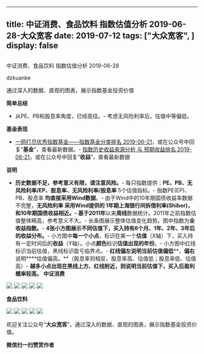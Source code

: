 
---
title:   中证消费、食品饮料 指数估值分析 2019-06-28-大众宽客
date: 2019-07-12
tags: ["大众宽客", ]
display: false
---


## 



中证消费、食品饮料 指数估值分析 2019-06-28




dzkuanke




通过深入的数据、直观的图表，展示指数基金投资价值


**简单总结**
- 从PE、PB和股息率角度，已经高估。- 考虑无风险利率后，估值中等偏低。


**基金表现**
- [一网打尽优秀指数基金——指数基金分类排名 2019-06-21](http://mp.weixin.qq.com/s?__biz=MzAwMTc1MDcwNw==&amp;mid=2648274742&amp;idx=1&amp;sn=36f8c7196770874b5eb952fb265f4c1f&amp;chksm=82f934eab58ebdfc35c530d0165c8b04e5cd51f5187f2a3a5585399237e314b53ef14f0f1eaf&amp;scene=21#wechat_redirect)，或在公众号中回复“**基金**”，查看最新数据。- [指数历史收益来源分析 与 预期收益排名 2019-06-21](http://mp.weixin.qq.com/s?__biz=MzAwMTc1MDcwNw==&amp;mid=2648274722&amp;idx=1&amp;sn=7b8a84659f8aabf3db11b48d63753a8d&amp;chksm=82f934feb58ebde863d53df677c633030698303f550931ead20a49b96ca0aeec723c4b693526&amp;scene=21#wechat_redirect)，或在公众号中回复“**收益**”，查看最新数据


**说明**
- **历史数据不足，参考意义有限，请注意风险。**- 每只指数提供：**PE、PB、无风险利率/EP、股息率、无风险利率/股息率**&nbsp;5个估值指标。- 指数PE(EP)、PB、股息率&nbsp;**均直接采用Wind数据**。- 由于Wind中的10年期国债收益率数据不完整，**无风险利率&nbsp;**采用Wind提供的&nbsp;**1年期上海银行间拆借利率(Shibor)**，和10年期国债收益相近。- 基于**2011年**以来**周线**数据统计。2011年之前指数估值整体畸高，参考意义不大。- 长条图展示整体估值变化趋势。图中指数为**全收益指数。**- **4张小方图展示不同估值下，买入持有6个月、1年、2年、3年后的收益分布。**- 小方图中**每一个小点**，标识在某一个**估值**（X轴）下，买入持有一定时间后的**收益**（Y轴）。小点**颜色**标识**估值出现的年份**。- 小方图中红线标识当前估值，黑线标识盈亏临界点。- **红线偏左****说明当前****估值偏低****，****偏右****说明****估值偏高。**（股息率则相反，股息率高、估值低；股息率低、估值高）- **越多小点出现在黑线上方、红线附近，则说明当前估值下，买入后盈利概率较高。**
**中证消费**

<img class="rich_pages" data-ratio="1.1226765799256506" data-s="300,640" src="https://mmbiz.qpic.cn/mmbiz_png/PKw3FQPmhIiasGgZFpbfiaaeLApjDASjz1WpjEev73TIYAibjcbfqCV0fHK9WclyHdfgU3nTOjwasTHr8pGGUsDTQ/640?wx_fmt=png" data-type="png" data-w="1076" style=""/>

<img class="rich_pages" data-ratio="1.1226765799256506" data-s="300,640" src="https://mmbiz.qpic.cn/mmbiz_png/PKw3FQPmhIiasGgZFpbfiaaeLApjDASjz1ibER03gTdgN8VnYyvH7TEibFPJNWweibFbOoU6Op64fXnh0QYwFnl67Jg/640?wx_fmt=png" data-type="png" data-w="1076" style=""/>

<img class="rich_pages" data-ratio="1.1245353159851301" data-s="300,640" src="https://mmbiz.qpic.cn/mmbiz_png/PKw3FQPmhIiasGgZFpbfiaaeLApjDASjz1FAHprDXxCmclOIVicqDsN0rgOAvGwMurztCPQph5A95krW6S3HUynFw/640?wx_fmt=png" data-type="png" data-w="1076" style=""/>

<img class="rich_pages" data-ratio="1.1245353159851301" data-s="300,640" src="https://mmbiz.qpic.cn/mmbiz_png/PKw3FQPmhIiasGgZFpbfiaaeLApjDASjz1398WD52FfdKkKfkPO7FasfSB4mFtia9DIWUoL6MN6KZ2AbeheOhKFbQ/640?wx_fmt=png" data-type="png" data-w="1076" style=""/>

<img class="rich_pages" data-ratio="1.1245353159851301" data-s="300,640" src="https://mmbiz.qpic.cn/mmbiz_png/PKw3FQPmhIiasGgZFpbfiaaeLApjDASjz1B9ib7NCI29AkKicLbEN0FzE5ZdL4G7H4ummfibQA7Xf3l3aIKPlBfFQibw/640?wx_fmt=png" data-type="png" data-w="1076" style=""/>



**食品饮料**

<img class="rich_pages" data-ratio="1.1226765799256506" data-s="300,640" src="https://mmbiz.qpic.cn/mmbiz_png/PKw3FQPmhIiasGgZFpbfiaaeLApjDASjz1SxJOu5tXsnRw6bsAwrn1scPicnY8eWwYGQfGiaRpbrN7NFREX1aibseXw/640?wx_fmt=png" data-type="png" data-w="1076" style=""/>

<img class="rich_pages" data-ratio="1.1226765799256506" data-s="300,640" src="https://mmbiz.qpic.cn/mmbiz_png/PKw3FQPmhIiasGgZFpbfiaaeLApjDASjz1sxbrN5qBfQomVPmStnoq8I8jDMOe8sULZO6mWlQ9tkPES9GrJybyPw/640?wx_fmt=png" data-type="png" data-w="1076" style=""/>

<img class="rich_pages" data-ratio="1.1245353159851301" data-s="300,640" src="https://mmbiz.qpic.cn/mmbiz_png/PKw3FQPmhIiasGgZFpbfiaaeLApjDASjz1HC5kU1cwbGdN5tmmdP08v0HeqsriaHWp6ricmB4mjUuoKJjMhtrvccMQ/640?wx_fmt=png" data-type="png" data-w="1076" style=""/>

<img class="rich_pages" data-ratio="1.1245353159851301" data-s="300,640" src="https://mmbiz.qpic.cn/mmbiz_png/PKw3FQPmhIiasGgZFpbfiaaeLApjDASjz1xAlF7cs4JMPgxqQTu7H6AeXyibXU8ic5rs2uicUaClztd3NDxakpDwia6w/640?wx_fmt=png" data-type="png" data-w="1076" style=""/>

<img class="rich_pages" data-ratio="1.1245353159851301" data-s="300,640" src="https://mmbiz.qpic.cn/mmbiz_png/PKw3FQPmhIiasGgZFpbfiaaeLApjDASjz1Gpd4DEibniaDrlDNrlq5JGNljoCOylPhgNWKK8Iay8EicYzucTRS0iclMw/640?wx_fmt=png" data-type="png" data-w="1076" style=""/>



欢迎关注公众号“**大众宽客**”，通过深入的数据、直观的图表，展示指数基金投资价值。


**微信扫一扫赞赏作者**













